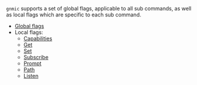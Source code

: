 `gnmic` supports a set of global flags, applicable to all sub commands, as well as local flags which are specific to each sub command.

- [Global flags](../global_flags.md)
- Local flags:
    - [Capabilities](../cmd/capabilities.md)
    - [Get](../cmd/get.md)
    - [Set](../cmd/set.md)
    - [Subscribe](../cmd/subscribe)
    - [Prompt](../cmd/prompt.md)
    - [Path](../cmd/path.md)
    - [Listen](../cmd/listen.md)
 